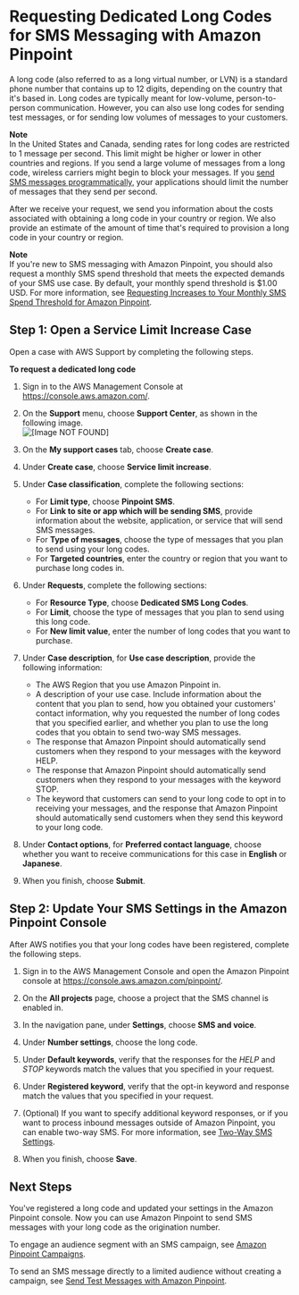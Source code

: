 # Requesting Dedicated Long Codes for SMS Messaging with Amazon Pinpoint<a name="channels-sms-awssupport-long-code"></a>

A long code \(also referred to as a long virtual number, or LVN\) is a standard phone number that contains up to 12 digits, depending on the country that it's based in\. Long codes are typically meant for low\-volume, person\-to\-person communication\. However, you can also use long codes for sending test messages, or for sending low volumes of messages to your customers\.

**Note**  
In the United States and Canada, sending rates for long codes are restricted to 1 message per second\. This limit might be higher or lower in other countries and regions\. If you send a large volume of messages from a long code, wireless carriers might begin to block your messages\. If you [send SMS messages programmatically](https://docs.aws.amazon.com/pinpoint/latest/developerguide/send-messages-sms.html), your applications should limit the number of messages that they send per second\. 

After we receive your request, we send you information about the costs associated with obtaining a long code in your country or region\. We also provide an estimate of the amount of time that's required to provision a long code in your country or region\. 

**Note**  
If you're new to SMS messaging with Amazon Pinpoint, you should also request a monthly SMS spend threshold that meets the expected demands of your SMS use case\. By default, your monthly spend threshold is $1\.00 USD\. For more information, see [Requesting Increases to Your Monthly SMS Spend Threshold for Amazon Pinpoint](channels-sms-awssupport-spend-threshold.md)\.

## Step 1: Open a Service Limit Increase Case<a name="channels-sms-awssupport-long-code-open"></a>

Open a case with AWS Support by completing the following steps\.

**To request a dedicated long code**

1. Sign in to the AWS Management Console at [https://console\.aws\.amazon\.com/](https://console.aws.amazon.com/)\.

1. On the **Support** menu, choose **Support Center**, as shown in the following image\.  
![\[Image NOT FOUND\]](http://docs.aws.amazon.com/pinpoint/latest/userguide/images/console_region_selector.png)

1. On the **My support cases** tab, choose **Create case**\.

1. Under **Create case**, choose **Service limit increase**\.

1. Under **Case classification**, complete the following sections:
   + For **Limit type**, choose **Pinpoint SMS**\.
   + For **Link to site or app which will be sending SMS**, provide information about the website, application, or service that will send SMS messages\.
   + For **Type of messages**, choose the type of messages that you plan to send using your long codes\.
   + For **Targeted countries**, enter the country or region that you want to purchase long codes in\.

1. Under **Requests**, complete the following sections:
   + For **Resource Type**, choose **Dedicated SMS Long Codes**\.
   + For **Limit**, choose the type of messages that you plan to send using this long code\.
   + For **New limit value**, enter the number of long codes that you want to purchase\.

1. Under **Case description**, for **Use case description**, provide the following information:
   + The AWS Region that you use Amazon Pinpoint in\.
   + A description of your use case\. Include information about the content that you plan to send, how you obtained your customers' contact information, why you requested the number of long codes that you specified earlier, and whether you plan to use the long codes that you obtain to send two\-way SMS messages\.
   + The response that Amazon Pinpoint should automatically send customers when they respond to your messages with the keyword HELP\.
   + The response that Amazon Pinpoint should automatically send customers when they respond to your messages with the keyword STOP\.
   + The keyword that customers can send to your long code to opt in to receiving your messages, and the response that Amazon Pinpoint should automatically send customers when they send this keyword to your long code\.

1. Under **Contact options**, for **Preferred contact language**, choose whether you want to receive communications for this case in **English** or **Japanese**\.

1. When you finish, choose **Submit**\.

## Step 2: Update Your SMS Settings in the Amazon Pinpoint Console<a name="channels-sms-awssupport-long-code-settings"></a>

After AWS notifies you that your long codes have been registered, complete the following steps\.

1. Sign in to the AWS Management Console and open the Amazon Pinpoint console at [https://console\.aws\.amazon\.com/pinpoint/](https://console.aws.amazon.com/pinpoint/)\.

1. On the **All projects** page, choose a project that the SMS channel is enabled in\.

1. In the navigation pane, under **Settings**, choose **SMS and voice**\. 

1. Under **Number settings**, choose the long code\.

1. Under **Default keywords**, verify that the responses for the *HELP* and *STOP* keywords match the values that you specified in your request\.

1. Under **Registered keyword**, verify that the opt\-in keyword and response match the values that you specified in your request\.

1. \(Optional\) If you want to specify additional keyword responses, or if you want to process inbound messages outside of Amazon Pinpoint, you can enable two\-way SMS\. For more information, see [Two\-Way SMS Settings](settings-sms.md#settings-account-sms-number-2way)\.

1. When you finish, choose **Save**\.

## Next Steps<a name="channels-sms-awssupport-long-code-next"></a>

You've registered a long code and updated your settings in the Amazon Pinpoint console\. Now you can use Amazon Pinpoint to send SMS messages with your long code as the origination number\.

To engage an audience segment with an SMS campaign, see [Amazon Pinpoint Campaigns](campaigns.md)\.

To send an SMS message directly to a limited audience without creating a campaign, see [Send Test Messages with Amazon Pinpoint](messages.md)\.